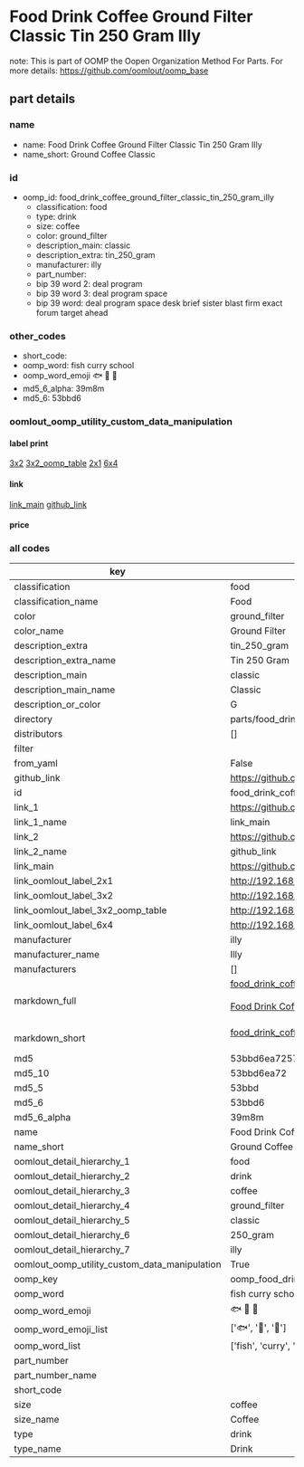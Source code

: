 # Food Drink Coffee Ground Filter Classic Tin 250 Gram Illy  

note: This is part of OOMP the Oopen Organization Method For Parts. For more details: https://github.com/oomlout/oomp_base

##  part details





### name
* name: Food Drink Coffee Ground Filter Classic Tin 250 Gram Illy
* name_short: Ground Coffee Classic
### id
* oomp_id: food_drink_coffee_ground_filter_classic_tin_250_gram_illy
  * classification: food
  * type: drink
  * size: coffee
  * color: ground_filter
  * description_main: classic
  * description_extra: tin_250_gram
  * manufacturer: illy
  * part_number: 
  * bip 39 word 2: deal program
  * bip 39 word 3: deal program space
  * bip 39 word: deal program space desk brief sister blast firm exact forum target ahead

### other_codes
* short_code: 
* oomp_word: fish curry school
* oomp_word_emoji :fish: :curry: :school:
* md5_6_alpha: 39m8m
* md5_6: 53bbd6






### oomlout_oomp_utility_custom_data_manipulation
#### label print
[3x2](http://192.168.1.245:1112/?label=oomp%2039m8m)
[3x2_oomp_table](http://192.168.1.107:1112/?label=oomp%2039m8m)
[2x1](http://192.168.1.242:1112/?label=oomp%2039m8m)
[6x4](http://192.168.1.55:1112/?label=oomp%2039m8m)    

#### link

[link_main](https://github.com/oomlout/oomlout_oomp_current_version_messy/tree/main/parts/food_drink_coffee_ground_filter_classic_tin_250_gram_illy) [github_link](https://github.com/oomlout/oomlout_oomp_part_src/tree/main/parts/food_drink_coffee_ground_filter_classic_tin_250_gram_illy)                             

#### price







### all codes 
| key | value |  
| --- | --- |  
| classification | food |  
| classification_name | Food |  
| color | ground_filter |  
| color_name | Ground Filter |  
| description_extra | tin_250_gram |  
| description_extra_name | Tin 250 Gram |  
| description_main | classic |  
| description_main_name | Classic |  
| description_or_color | G  |  
| directory | parts/food_drink_coffee_ground_filter_classic_tin_250_gram_illy |  
| distributors | [] |  
| filter |  |  
| from_yaml | False |  
| github_link | https://github.com/oomlout/oomlout_oomp_part_src/tree/main/parts/food_drink_coffee_ground_filter_classic_tin_250_gram_illy |  
| id | food_drink_coffee_ground_filter_classic_tin_250_gram_illy |  
| link_1 | https://github.com/oomlout/oomlout_oomp_current_version_messy/tree/main/parts/food_drink_coffee_ground_filter_classic_tin_250_gram_illy |  
| link_1_name | link_main |  
| link_2 | https://github.com/oomlout/oomlout_oomp_part_src/tree/main/parts/food_drink_coffee_ground_filter_classic_tin_250_gram_illy |  
| link_2_name | github_link |  
| link_main | https://github.com/oomlout/oomlout_oomp_current_version_messy/tree/main/parts/food_drink_coffee_ground_filter_classic_tin_250_gram_illy |  
| link_oomlout_label_2x1 | http://192.168.1.242:1112/?label=oomp%2039m8m |  
| link_oomlout_label_3x2 | http://192.168.1.245:1112/?label=oomp%2039m8m |  
| link_oomlout_label_3x2_oomp_table | http://192.168.1.107:1112/?label=oomp%2039m8m |  
| link_oomlout_label_6x4 | http://192.168.1.55:1112/?label=oomp%2039m8m |  
| manufacturer | illy |  
| manufacturer_name | Illy |  
| manufacturers | [] |  
| markdown_full | [food_drink_coffee_ground_filter_classic_tin_250_gram_illy](https://github.com/oomlout/oomlout_oomp_current_version_messy/tree/main/parts/food_drink_coffee_ground_filter_classic_tin_250_gram_illy)<br>[](https://github.com/oomlout/oomlout_oomp_current_version_messy/tree/main/parts/food_drink_coffee_ground_filter_classic_tin_250_gram_illy)<br>[Food Drink Coffee Ground Filter Classic Tin 250 Gram Illy](https://github.com/oomlout/oomlout_oomp_current_version_messy/tree/main/parts/food_drink_coffee_ground_filter_classic_tin_250_gram_illy)<br><br> |  
| markdown_short | [food_drink_coffee_ground_filter_classic_tin_250_gram_illy](https://github.com/oomlout/oomlout_oomp_current_version_messy/tree/main/parts/food_drink_coffee_ground_filter_classic_tin_250_gram_illy)<br><br> |  
| md5 | 53bbd6ea725742ef260df3bfa0aaf9c1 |  
| md5_10 | 53bbd6ea72 |  
| md5_5 | 53bbd |  
| md5_6 | 53bbd6 |  
| md5_6_alpha | 39m8m |  
| name | Food Drink Coffee Ground Filter Classic Tin 250 Gram Illy |  
| name_short | Ground Coffee Classic |  
| oomlout_detail_hierarchy_1 | food |  
| oomlout_detail_hierarchy_2 | drink |  
| oomlout_detail_hierarchy_3 | coffee |  
| oomlout_detail_hierarchy_4 | ground_filter |  
| oomlout_detail_hierarchy_5 | classic |  
| oomlout_detail_hierarchy_6 | 250_gram |  
| oomlout_detail_hierarchy_7 | illy |  
| oomlout_oomp_utility_custom_data_manipulation | True |  
| oomp_key | oomp_food_drink_coffee_ground_filter_classic_tin_250_gram_illy |  
| oomp_word | fish curry school |  
| oomp_word_emoji | :fish: :curry: :school: |  
| oomp_word_emoji_list | [':fish:', ':curry:', ':school:'] |  
| oomp_word_list | ['fish', 'curry', 'school'] |  
| part_number |  |  
| part_number_name |  |  
| short_code |  |  
| size | coffee |  
| size_name | Coffee |  
| type | drink |  
| type_name | Drink |  

